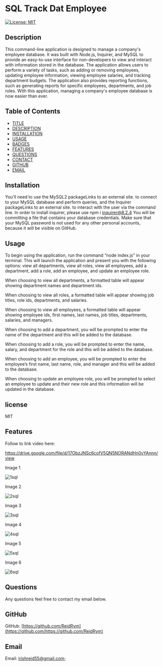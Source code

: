 # SQL Track Dat Employee
[![License: MIT](https://img.shields.io/badge/License-MIT-yellow.svg)](https://opensource.org/licenses/MIT)


## Description
This command-line application is designed to manage a company's employee database. It was built with Node.js, Inquirer, and MySQL to provide an easy-to-use interface for non-developers to view and interact with information stored in the database. The application allows users to perform a variety of tasks, such as adding or removing employees, updating employee information, viewing employee salaries, and tracking department budgets. The application also provides reporting functions, such as generating reports for specific employees, departments, and job roles. With this application, managing a company's employee database is now easier than ever.


## Table of Contents

* [TITLE](#title)
* [DESCRIPTION](#description)
* [INSTALLATION](#installation)
* [USAGE](#usage)
* [BADGES](#badges)
* [FEATURES](#features)
* [QUESTIONS](#questions)
* [CONTACT](#contact)
* [GITHUB](#github)
* [EMAIL](#email)


## Installation
You'll need to use the MySQL2 packageLinks to an external site. to connect to your MySQL database and perform queries, and the Inquirer packageLinks to an external site. to interact with the user via the command line.
In order to install inquirer, please use npm i inquirer@8.2.4
You will be committing a file that contains your database credentials. Make sure that your MySQL password is not used for any other personal accounts, because it will be visible on GitHub. 


## Usage
To begin using the application, run the command “node index.js” in your terminal. This will launch the application and present you with the following options: view all departments, view all roles, view all employees, add a department, add a role, add an employee, and update an employee role.

When choosing to view all departments, a formatted table will appear showing department names and department ids.

When choosing to view all roles, a formatted table will appear showing job titles, role ids, departments, and salaries.

When choosing to view all employees, a formatted table will appear showing employee ids, first names, last names, job titles, departments, salaries, and managers.

When choosing to add a department, you will be prompted to enter the name of the department and this will be added to the database.

When choosing to add a role, you will be prompted to enter the name, salary, and department for the role and this will be added to the database.

When choosing to add an employee, you will be prompted to enter the employee’s first name, last name, role, and manager and this will be added to the database.

When choosing to update an employee role, you will be prompted to select an employee to update and their new role and this information will be updated in the database.


## license
MIT

## Features  
Follow to link video here:

https://drive.google.com/file/d/17ObzJNSc6cofV5QN5NORANdHn0vYAnnn/view

Image 1

![1sql](https://github.com/ReidRym/SQL_Dat_Employee/assets/123789106/239de81e-2230-4afd-a441-ff3a124e0376)

Image 2

![2sql](https://github.com/ReidRym/SQL_Dat_Employee/assets/123789106/3e03fd5f-2619-4f54-869f-89a8092a05c7)

Image 3

![3sql](https://github.com/ReidRym/SQL_Dat_Employee/assets/123789106/274c826b-2789-4a97-a01c-05e9880f648b)

Image 4

![4sql](https://github.com/ReidRym/SQL_Dat_Employee/assets/123789106/732cb1d5-9cc3-4a82-b815-efe6d82b0923)

Image 5

![5sql](https://github.com/ReidRym/SQL_Dat_Employee/assets/123789106/2da0e2ec-2197-498c-8cbb-2833ecdc7923)

Image 6

![6sql](https://github.com/ReidRym/SQL_Dat_Employee/assets/123789106/e751f58b-1343-409e-ba71-6eb39a82c1e5)




## Questions
Any questions feel free to contact my email below.

## GitHub
GitHub: [https://github.com/ReidRym](https://github.com/https://github.com/ReidRym)


## Email
Email: [irishreid55@gmail.com](mailto:irishreid55@gmail.com);
